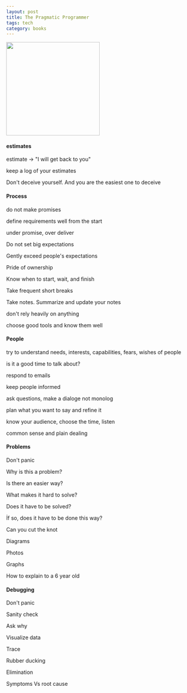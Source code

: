 ```yaml
---
layout: post
title: The Pragmatic Programmer
tags: tech
category: books
---
```


<img height="250"  src="https://i.gr-assets.com/images/S/compressed.photo.goodreads.com/books/1401432508l/4099.jpg" /> 




#### estimates

estimate -> "I will get back to you"

keep a log of your estimates

Don't deceive yourself. And you are the easiest one to deceive 



#### Process

do not make promises 

define requirements well from the start

under promise, over deliver 

Do not set big expectations

Gently exceed people's expectations

Pride of ownership 

Know when to start, wait, and finish 

Take frequent short breaks 

Take notes. Summarize and update your notes 

don't rely heavily on anything 

choose good tools and know them well


#### People

try to understand needs, interests, capabilities, fears, wishes of people

is it a good time to talk about?

respond to emails

keep people informed

ask questions, make a dialoge not monolog 

plan what you want to say and refine it 

know your audience, choose the time, listen 

common sense and plain dealing 

#### Problems

Don't panic 

Why is this a problem?

Is there an easier way?

What makes it hard to solve? 

Does it have to be solved?

İf so, does it have to be done this way?

Can you cut the knot 

Diagrams

Photos

Graphs 

How to explain to a 6 year old 



#### Debugging

Don't panic

Sanity check 

Ask why 

Visualize data

Trace

Rubber ducking 

Elimination

Symptoms Vs root cause




